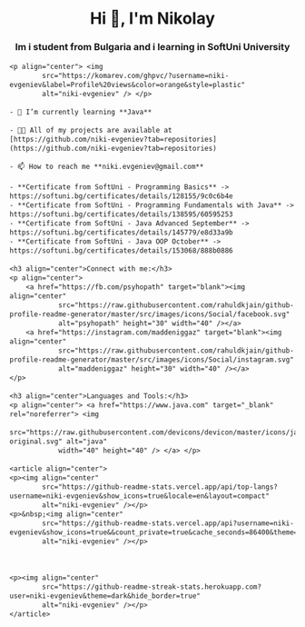<h1 align="center">Hi 👋, I'm Nikolay</h1>
    <h3 align="center">Im i student from Bulgaria and i learning in SoftUni University</h3>

    <p align="center"> <img
            src="https://komarev.com/ghpvc/?username=niki-evgeniev&label=Profile%20views&color=orange&style=plastic"
            alt="niki-evgeniev" /> </p>

    - 🌱 I’m currently learning **Java**

    - 👨‍💻 All of my projects are available at
    [https://github.com/niki-evgeniev?tab=repositories](https://github.com/niki-evgeniev?tab=repositories)

    - 📫 How to reach me **niki.evgeniev@gmail.com**

    - **Certificate from SoftUni - Programming Basics** -> https://softuni.bg/certificates/details/128155/9c0c6b4e
    - **Certificate from SoftUni - Programming Fundamentals with Java** ->
    https://softuni.bg/certificates/details/138595/60595253
    - **Certificate from SoftUni - Java Advanced September** -> https://softuni.bg/certificates/details/145779/e8d33a9b
    - **Certificate from SoftUni - Java OOP October** -> https://softuni.bg/certificates/details/153068/888b0886

    <h3 align="center">Connect with me:</h3>
    <p align="center">
        <a href="https://fb.com/psyhopath" target="blank"><img align="center"
                src="https://raw.githubusercontent.com/rahuldkjain/github-profile-readme-generator/master/src/images/icons/Social/facebook.svg"
                alt="psyhopath" height="30" width="40" /></a>
        <a href="https://instagram.com/maddeniggaz" target="blank"><img align="center"
                src="https://raw.githubusercontent.com/rahuldkjain/github-profile-readme-generator/master/src/images/icons/Social/instagram.svg"
                alt="maddeniggaz" height="30" width="40" /></a>
    </p>

    <h3 align="center">Languages and Tools:</h3>
    <p align="center"> <a href="https://www.java.com" target="_blank" rel="noreferrer"> <img
                src="https://raw.githubusercontent.com/devicons/devicon/master/icons/java/java-original.svg" alt="java"
                width="40" height="40" /> </a> </p>

    <article align="center">
    <p><img align="center"
            src="https://github-readme-stats.vercel.app/api/top-langs?username=niki-evgeniev&show_icons=true&locale=en&layout=compact"
            alt="niki-evgeniev" /></p>
    <p>&nbsp;<img align="center"
            src="https://github-readme-stats.vercel.app/api?username=niki-evgeniev&show_icons=true&&count_private=true&cache_seconds=86400&theme=gotham"
            alt="niki-evgeniev" /></p>



    <p><img align="center"
            src="https://github-readme-streak-stats.herokuapp.com?user=niki-evgeniev&theme=dark&hide_border=true"
            alt="niki-evgeniev" /></p>
    </article>
